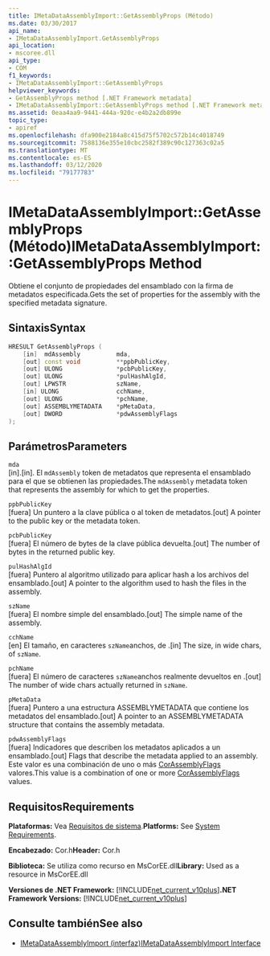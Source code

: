 ```yaml
---
title: IMetaDataAssemblyImport::GetAssemblyProps (Método)
ms.date: 03/30/2017
api_name:
- IMetaDataAssemblyImport.GetAssemblyProps
api_location:
- mscoree.dll
api_type:
- COM
f1_keywords:
- IMetaDataAssemblyImport::GetAssemblyProps
helpviewer_keywords:
- GetAssemblyProps method [.NET Framework metadata]
- IMetaDataAssemblyImport::GetAssemblyProps method [.NET Framework metadata]
ms.assetid: 0eaa4aa9-9441-444a-920c-e4b2a2db899e
topic_type:
- apiref
ms.openlocfilehash: dfa900e2184a8c415d75f5702c572b14c4018749
ms.sourcegitcommit: 7588136e355e10cbc2582f389c90c127363c02a5
ms.translationtype: MT
ms.contentlocale: es-ES
ms.lasthandoff: 03/12/2020
ms.locfileid: "79177783"
---
```

# <a name="imetadataassemblyimportgetassemblyprops-method"></a><span data-ttu-id="4ab58-102">IMetaDataAssemblyImport::GetAssemblyProps (Método)</span><span class="sxs-lookup"><span data-stu-id="4ab58-102">IMetaDataAssemblyImport::GetAssemblyProps Method</span></span>
<span data-ttu-id="4ab58-103">Obtiene el conjunto de propiedades del ensamblado con la firma de metadatos especificada.</span><span class="sxs-lookup"><span data-stu-id="4ab58-103">Gets the set of properties for the assembly with the specified metadata signature.</span></span>  
  
## <a name="syntax"></a><span data-ttu-id="4ab58-104">Sintaxis</span><span class="sxs-lookup"><span data-stu-id="4ab58-104">Syntax</span></span>  
  
```cpp  
HRESULT GetAssemblyProps (  
    [in]  mdAssembly          mda,  
    [out] const void          **ppbPublicKey,
    [out] ULONG               *pcbPublicKey,  
    [out] ULONG               *pulHashAlgId,  
    [out] LPWSTR              szName,  
    [in] ULONG                cchName,  
    [out] ULONG               *pchName,  
    [out] ASSEMBLYMETADATA    *pMetaData,  
    [out] DWORD               *pdwAssemblyFlags  
);  
```  
  
## <a name="parameters"></a><span data-ttu-id="4ab58-105">Parámetros</span><span class="sxs-lookup"><span data-stu-id="4ab58-105">Parameters</span></span>  
 `mda`  
 <span data-ttu-id="4ab58-106">[in].</span><span class="sxs-lookup"><span data-stu-id="4ab58-106">[in].</span></span> <span data-ttu-id="4ab58-107">El `mdAssembly` token de metadatos que representa el ensamblado para el que se obtienen las propiedades.</span><span class="sxs-lookup"><span data-stu-id="4ab58-107">The `mdAssembly` metadata token that represents the assembly for which to get the properties.</span></span>  
  
 `ppbPublicKey`  
 <span data-ttu-id="4ab58-108">[fuera] Un puntero a la clave pública o al token de metadatos.</span><span class="sxs-lookup"><span data-stu-id="4ab58-108">[out] A pointer to the public key or the metadata token.</span></span>  
  
 `pcbPublicKey`  
 <span data-ttu-id="4ab58-109">[fuera] El número de bytes de la clave pública devuelta.</span><span class="sxs-lookup"><span data-stu-id="4ab58-109">[out] The number of bytes in the returned public key.</span></span>  
  
 `pulHashAlgId`  
 <span data-ttu-id="4ab58-110">[fuera] Puntero al algoritmo utilizado para aplicar hash a los archivos del ensamblado.</span><span class="sxs-lookup"><span data-stu-id="4ab58-110">[out] A pointer to the algorithm used to hash the files in the assembly.</span></span>  
  
 `szName`  
 <span data-ttu-id="4ab58-111">[fuera] El nombre simple del ensamblado.</span><span class="sxs-lookup"><span data-stu-id="4ab58-111">[out] The simple name of the assembly.</span></span>  
  
 `cchName`  
 <span data-ttu-id="4ab58-112">[en] El tamaño, en caracteres `szName`anchos, de .</span><span class="sxs-lookup"><span data-stu-id="4ab58-112">[in] The size, in wide chars, of `szName`.</span></span>  
  
 `pchName`  
 <span data-ttu-id="4ab58-113">[fuera] El número de caracteres `szName`anchos realmente devueltos en .</span><span class="sxs-lookup"><span data-stu-id="4ab58-113">[out] The number of wide chars actually returned in `szName`.</span></span>  
  
 `pMetaData`  
 <span data-ttu-id="4ab58-114">[fuera] Puntero a una estructura ASSEMBLYMETADATA que contiene los metadatos del ensamblado.</span><span class="sxs-lookup"><span data-stu-id="4ab58-114">[out] A pointer to an ASSEMBLYMETADATA structure that contains the assembly metadata.</span></span>  
  
 `pdwAssemblyFlags`  
 <span data-ttu-id="4ab58-115">[fuera] Indicadores que describen los metadatos aplicados a un ensamblado.</span><span class="sxs-lookup"><span data-stu-id="4ab58-115">[out] Flags that describe the metadata applied to an assembly.</span></span> <span data-ttu-id="4ab58-116">Este valor es una combinación de uno o más [CorAssemblyFlags](../../../../docs/framework/unmanaged-api/metadata/corassemblyflags-enumeration.md) valores.</span><span class="sxs-lookup"><span data-stu-id="4ab58-116">This value is a combination of one or more [CorAssemblyFlags](../../../../docs/framework/unmanaged-api/metadata/corassemblyflags-enumeration.md) values.</span></span>  
  
## <a name="requirements"></a><span data-ttu-id="4ab58-117">Requisitos</span><span class="sxs-lookup"><span data-stu-id="4ab58-117">Requirements</span></span>  
 <span data-ttu-id="4ab58-118">**Plataformas:** Vea [Requisitos de sistema](../../../../docs/framework/get-started/system-requirements.md).</span><span class="sxs-lookup"><span data-stu-id="4ab58-118">**Platforms:** See [System Requirements](../../../../docs/framework/get-started/system-requirements.md).</span></span>  
  
 <span data-ttu-id="4ab58-119">**Encabezado:** Cor.h</span><span class="sxs-lookup"><span data-stu-id="4ab58-119">**Header:** Cor.h</span></span>  
  
 <span data-ttu-id="4ab58-120">**Biblioteca:** Se utiliza como recurso en MsCorEE.dll</span><span class="sxs-lookup"><span data-stu-id="4ab58-120">**Library:** Used as a resource in MsCorEE.dll</span></span>  
  
 <span data-ttu-id="4ab58-121">**Versiones de .NET Framework:** [!INCLUDE[net_current_v10plus](../../../../includes/net-current-v10plus-md.md)]</span><span class="sxs-lookup"><span data-stu-id="4ab58-121">**.NET Framework Versions:** [!INCLUDE[net_current_v10plus](../../../../includes/net-current-v10plus-md.md)]</span></span>  
  
## <a name="see-also"></a><span data-ttu-id="4ab58-122">Consulte también</span><span class="sxs-lookup"><span data-stu-id="4ab58-122">See also</span></span>

- [<span data-ttu-id="4ab58-123">IMetaDataAssemblyImport (interfaz)</span><span class="sxs-lookup"><span data-stu-id="4ab58-123">IMetaDataAssemblyImport Interface</span></span>](../../../../docs/framework/unmanaged-api/metadata/imetadataassemblyimport-interface.md)
